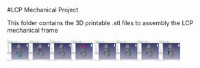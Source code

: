 #LCP Mechanical Project

This folder contains the 3D printable .stl files to assembly the LCP mechanical frame

<img width="50" height="50" src="https://github.com/brn-duarte/LCP-Project/blob/master/Mechanical/images/base.png"><img width="50" height="50" src="https://github.com/brn-duarte/LCP-Project/blob/master/Mechanical/images/lock_left.png"><img width="50" height="50" src="https://github.com/brn-duarte/LCP-Project/blob/master/Mechanical/images/lock_right.png"><img width="50" height="50" src="https://github.com/brn-duarte/LCP-Project/blob/master/Mechanical/images/top.png">
<img width="50" height="50" src="https://github.com/brn-duarte/LCP-Project/blob/master/Mechanical/images/front.png"><img width="50" height="50" src="https://github.com/brn-duarte/LCP-Project/blob/master/Mechanical/images/lock_front.png"><img width="50" height="50" src="https://github.com/brn-duarte/LCP-Project/blob/master/Mechanical/images/back.png"><img width="50" height="50" src="https://github.com/brn-duarte/LCP-Project/blob/master/Mechanical/images/lock_back.png">
